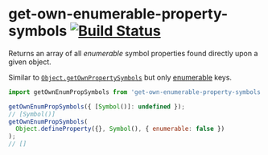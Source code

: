 # get-own-enumerable-property-symbols [![Build Status](https://travis-ci.org/mightyiam/get-own-enumerable-property-symbols.svg?branch=master)](https://travis-ci.org/mightyiam/get-own-enumerable-property-symbols)

Returns an array of all _enumerable_ symbol properties found directly upon a given object.

Similar to [`Object.getOwnPropertySymbols`](https://developer.mozilla.org/en-US/docs/Web/JavaScript/Reference/Global_Objects/Object/getOwnPropertySymbols)
but only [enumerable](https://developer.mozilla.org/en-US/docs/Web/JavaScript/Enumerability_and_ownership_of_properties) keys.

```js
import getOwnEnumPropSymbols from 'get-own-enumerable-property-symbols';

getOwnEnumPropSymbols({ [Symbol()]: undefined });
// [Symbol()]
getOwnEnumPropSymbols(
  Object.defineProperty({}, Symbol(), { enumerable: false })
);
// []
```
